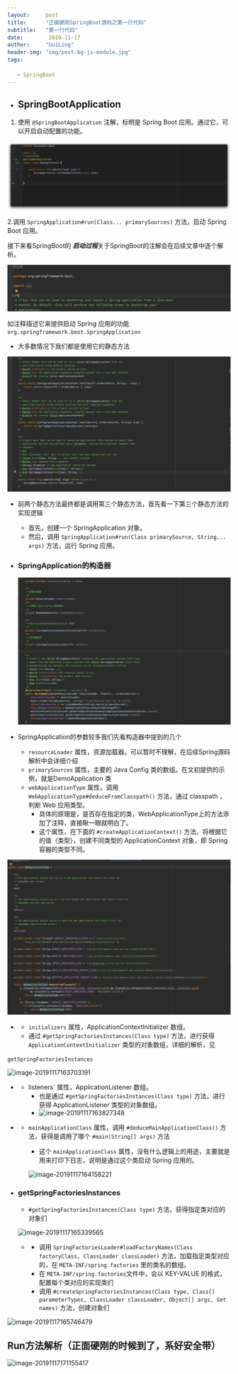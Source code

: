```yaml
---
layout:     post
title:      "正面硬刚SpringBoot源码之第一行代码"
subtitle:   "第一行代码"
date:        2019-11-17
author:     "GuiLing"
header-img: "img/post-bg-js-module.jpg"
tags:

   - SpringBoot
---
```

- ## SpringBootApplication

1. 使用 `@SpringBootApplication` 注解，标明是 Spring Boot 应用。通过它，可以开启自动配置的功能。

![Xnip2019-11-17_16-01-07](/img/spring/2019/11-17/Xnip2019-11-17_16-01-07.jpg)

2.调用 `SpringApplication#run(Class... primarySources)` 方法，启动 Spring Boot 应用。

接下来看SpringBoot的 ***启动过程***关于SpringBoot的注解会在后续文章中逐个解析。

![image-20191117160857940](/img/spring/2019/11-17/image-20191117160857940.png)

如注释描述它来提供启动 Spring 应用的功能```org.springframework.boot.SpringApplication```

- 大多数情况下我们都是使用它的静态方法

![image-20191117161414199](/img/spring/2019/11-17/image-20191117161414199.png)

- 前两个静态方法最终都是调用第三个静态方法，首先看一下第三个静态方法的实现逻辑

  - 首先，创建一个 SpringApplication 对象。
  - 然后，调用 `SpringApplication#run(Class primarySource, String... args)` 方法，运行 Spring 应用。

- ### SpringApplication的构造器

  ![image-20191117162452698](/img/spring/2019/11-17/image-20191117162452698.png)

- SpringApplication的参数较多我们先看构造器中提到的几个
  - `resourceLoader` 属性，资源加载器。可以暂时不理解，在后续Spring源码解析中会详细介绍
  - `primarySources` 属性，主要的 Java Config 类的数组。在文初提供的示例，就是DemoApplication 类
  - `webApplicationType` 属性，调用 `WebApplicationType#deduceFromClasspath()` 方法，通过 classpath ，判断 Web 应用类型。
    - 具体的原理是，是否存在指定的类，WebApplicationType上的方法添加了注释，直接瞅一眼就明白了。
    - 这个属性，在下面的 `#createApplicationContext()` 方法，将根据它的值（类型），创建不同类型的 ApplicationContext 对象，即 Spring 容器的类型不同。

![image-20191117162941404](/img/spring/2019/11-17/image-20191117162941404.png)

- - `initializers` 属性，ApplicationContextInitializer 数组。
  - 通过 `#getSpringFactoriesInstances(Class type)` 方法，进行获得 ```ApplicationContextInitializer``` 类型的对象数组，详细的解析，见

```getSpringFactoriesInstances``` 

![image-20191117163703191](/img/spring/2019/11-17/image-20191117163703191.png)

- - listeners` 属性，ApplicationListener 数组。
    - 也是通过 `#getSpringFactoriesInstances(Class type)` 方法，进行获得 ApplicationListener 类型的对象数组。
    - ![image-20191117163827348](/img/spring/2019/11-17/image-20191117163827348.png)

- - `mainApplicationClass` 属性，调用 `#deduceMainApplicationClass()` 方法，获得是调用了哪个 `#main(String[] args)` 方法

    - 这个 `mainApplicationClass` 属性，没有什么逻辑上的用途，主要就是用来打印下日志，说明是通过这个类启动 Spring 应用的。

    ![image-20191117164158221](/img/spring/2019/11-17/image-20191117164158221.png)

- ### getSpringFactoriesInstances

  - `#getSpringFactoriesInstances(Class type)` 方法，获得指定类对应的对象们

  ![image-20191117165339565](/img/spring/2019/11-17/image-20191117165339565.png)

  - - 调用 `SpringFactoriesLoader#loadFactoryNames(Class factoryClass, ClassLoader classLoader)` 方法，加载指定类型对应的，在 `META-INF/spring.factories` 里的类名的数组。
    - 在 `META-INF/spring.factories`文件中，会以 KEY-VALUE 的格式，配置每个类对应的实现类们
    - 调用 `#createSpringFactoriesInstances(Class type, Class[] parameterTypes, ClassLoader classLoader, Object[] args, Set names)` 方法，创建对象们

![image-20191117165746479](/img/spring/2019/11-17/image-20191117165746479.png)

## Run方法解析（正面硬刚的时候到了，系好安全带）

![image-20191117171155417](/img/spring/2019/11-17/image-20191117171155417.png)

